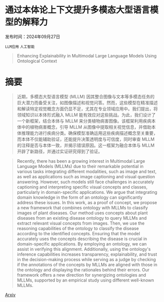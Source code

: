 # 通过本体论上下文提升多模态大型语言模型的解释力

发布时间：2024年09月27日

`LLM应用` `人工智能`

> Enhancing Explainability in Multimodal Large Language Models Using Ontological Context

# 摘要

> 近期，多模态大型语言模型 (MLLM) 因其整合图像与文本等多模态任务的巨大潜力而备受关注，如图像描述和视觉问答。然而，这些模型在精准描述和解读特定视觉概念方面仍显不足，尤其在专业领域应用中。我们提出，将领域知识以本体形式融入 MLLM 能有效应对这些挑战。为此，我们设计了一个新框架，结合本体与 MLLM 来分类植物病害图像。该框架利用疾病本体中的植物病害概念，引导 MLLM 从图像中提取相关视觉信息，并借助本体推理能力进行疾病分类。确保模型准确运用这些疾病描述概念至关重要，而本体不仅能辅助验证，还能提升决策透明度与可信度，同时审查 MLLM 的注释是否与本体一致，并揭示错误原因。这一框架为融合本体与 MLLM 开辟了新路径，并通过实证研究得到了验证。

> Recently, there has been a growing interest in Multimodal Large Language Models (MLLMs) due to their remarkable potential in various tasks integrating different modalities, such as image and text, as well as applications such as image captioning and visual question answering. However, such models still face challenges in accurately captioning and interpreting specific visual concepts and classes, particularly in domain-specific applications. We argue that integrating domain knowledge in the form of an ontology can significantly address these issues. In this work, as a proof of concept, we propose a new framework that combines ontology with MLLMs to classify images of plant diseases. Our method uses concepts about plant diseases from an existing disease ontology to query MLLMs and extract relevant visual concepts from images. Then, we use the reasoning capabilities of the ontology to classify the disease according to the identified concepts. Ensuring that the model accurately uses the concepts describing the disease is crucial in domain-specific applications. By employing an ontology, we can assist in verifying this alignment. Additionally, using the ontology's inference capabilities increases transparency, explainability, and trust in the decision-making process while serving as a judge by checking if the annotations of the concepts by MLLMs are aligned with those in the ontology and displaying the rationales behind their errors. Our framework offers a new direction for synergizing ontologies and MLLMs, supported by an empirical study using different well-known MLLMs.

[Arxiv](https://arxiv.org/abs/2409.18753)